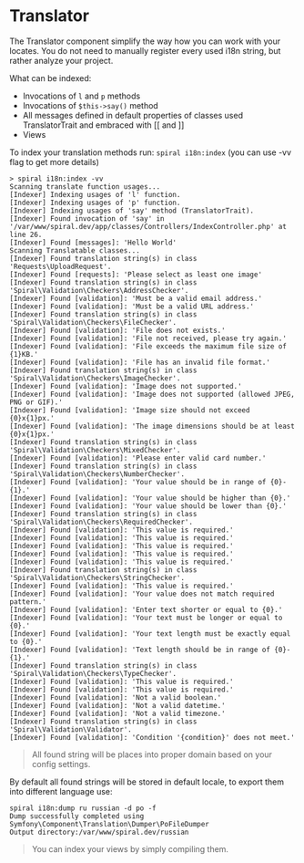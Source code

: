 # Translator
The Translator component simplify the way how you can work with your locates. You do not need to manually
register every used i18n string, but rather analyze your project. 

What can be indexed:
* Invocations of `l` and `p` methods
* Invocations of `$this->say()` method
* All messages defined in default properties of classes used TranslatorTrait and embraced with [[ and ]]
* Views

To index your translation methods run: `spiral i18n:index` (you can use -vv flag to get more details)

```
> spiral i18n:index -vv
Scanning translate function usages...
[Indexer] Indexing usages of 'l' function.
[Indexer] Indexing usages of 'p' function.
[Indexer] Indexing usages of 'say' method (TranslatorTrait).
[Indexer] Found invocation of 'say' in '/var/www/spiral.dev/app/classes/Controllers/IndexController.php' at line 26.
[Indexer] Found [messages]: 'Hello World'
Scanning Translatable classes...
[Indexer] Found translation string(s) in class 'Requests\UploadRequest'.
[Indexer] Found [requests]: 'Please select as least one image'
[Indexer] Found translation string(s) in class 'Spiral\Validation\Checkers\AddressChecker'.
[Indexer] Found [validation]: 'Must be a valid email address.'
[Indexer] Found [validation]: 'Must be a valid URL address.'
[Indexer] Found translation string(s) in class 'Spiral\Validation\Checkers\FileChecker'.
[Indexer] Found [validation]: 'File does not exists.'
[Indexer] Found [validation]: 'File not received, please try again.'
[Indexer] Found [validation]: 'File exceeds the maximum file size of {1}KB.'
[Indexer] Found [validation]: 'File has an invalid file format.'
[Indexer] Found translation string(s) in class 'Spiral\Validation\Checkers\ImageChecker'.
[Indexer] Found [validation]: 'Image does not supported.'
[Indexer] Found [validation]: 'Image does not supported (allowed JPEG, PNG or GIF).'
[Indexer] Found [validation]: 'Image size should not exceed {0}x{1}px.'
[Indexer] Found [validation]: 'The image dimensions should be at least {0}x{1}px.'
[Indexer] Found translation string(s) in class 'Spiral\Validation\Checkers\MixedChecker'.
[Indexer] Found [validation]: 'Please enter valid card number.'
[Indexer] Found translation string(s) in class 'Spiral\Validation\Checkers\NumberChecker'.
[Indexer] Found [validation]: 'Your value should be in range of {0}-{1}.'
[Indexer] Found [validation]: 'Your value should be higher than {0}.'
[Indexer] Found [validation]: 'Your value should be lower than {0}.'
[Indexer] Found translation string(s) in class 'Spiral\Validation\Checkers\RequiredChecker'.
[Indexer] Found [validation]: 'This value is required.'
[Indexer] Found [validation]: 'This value is required.'
[Indexer] Found [validation]: 'This value is required.'
[Indexer] Found [validation]: 'This value is required.'
[Indexer] Found [validation]: 'This value is required.'
[Indexer] Found translation string(s) in class 'Spiral\Validation\Checkers\StringChecker'.
[Indexer] Found [validation]: 'This value is required.'
[Indexer] Found [validation]: 'Your value does not match required pattern.'
[Indexer] Found [validation]: 'Enter text shorter or equal to {0}.'
[Indexer] Found [validation]: 'Your text must be longer or equal to {0}.'
[Indexer] Found [validation]: 'Your text length must be exactly equal to {0}.'
[Indexer] Found [validation]: 'Text length should be in range of {0}-{1}.'
[Indexer] Found translation string(s) in class 'Spiral\Validation\Checkers\TypeChecker'.
[Indexer] Found [validation]: 'This value is required.'
[Indexer] Found [validation]: 'This value is required.'
[Indexer] Found [validation]: 'Not a valid boolean.'
[Indexer] Found [validation]: 'Not a valid datetime.'
[Indexer] Found [validation]: 'Not a valid timezone.'
[Indexer] Found translation string(s) in class 'Spiral\Validation\Validator'.
[Indexer] Found [validation]: 'Condition '{condition}' does not meet.'
```

> All found string will be places into proper domain based on your config settings.

By default all found strings will be stored in default locale, to export them into different language
use:

```
spiral i18n:dump ru russian -d po -f
Dump successfully completed using Symfony\Component\Translation\Dumper\PoFileDumper
Output directory:/var/www/spiral.dev/russian
```

> You can index your views by simply compiling them.